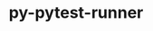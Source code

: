 ---
title: "py-pytest-runner"
layout: cache
categories: [package, develop]
meta: {"compilers": ["gcc@=11.1.0", "gcc@=11.4.0", "gcc@=7.3.1", "gcc@=9.4.0", "oneapi@=2024.2.1"], "num_specs": 64, "num_specs_by_stack": {"aws-isc": 1, "aws-isc-aarch64": 1, "data-vis-sdk": 7, "e4s": 12, "e4s-neoverse-v2": 14, "e4s-neoverse_v1": 6, "e4s-oneapi": 21, "e4s-power": 2, "root": 64}, "oss": ["amzn2", "ubuntu20.04", "ubuntu22.04"], "platforms": ["linux"], "stacks": ["aws-isc", "aws-isc-aarch64", "data-vis-sdk", "e4s", "e4s-neoverse-v2", "e4s-neoverse_v1", "e4s-oneapi", "e4s-power", "root"], "targets": ["aarch64", "neoverse_v1", "neoverse_v2", "ppc64le", "x86_64_v3"], "versions": ["6.0.0"]}
spec_details: [{"compiler": "gcc@=11.4.0", "hash": "23ycz47ijud4cuvtx5k4uga7pjwbttxj", "os": "ubuntu22.04", "platform": "linux", "size": "-", "stacks": ["e4s", "root"], "target": "x86_64_v3", "variants": ["build_system=python_pip"], "versions": ["6.0.0"]}, {"compiler": "gcc@=11.1.0", "hash": "2ci6lh7evcpjfayzxww5xunf2rvpfsqc", "os": "ubuntu20.04", "platform": "linux", "size": "-", "stacks": ["data-vis-sdk", "root"], "target": "x86_64_v3", "variants": ["build_system=python_pip"], "versions": ["6.0.0"]}, {"compiler": "oneapi@=2024.2.1", "hash": "37s4clhcfykmgxxxbpk7frwc5afsm5eh", "os": "ubuntu22.04", "platform": "linux", "size": "-", "stacks": ["e4s-oneapi", "root"], "target": "x86_64_v3", "variants": ["build_system=python_pip"], "versions": ["6.0.0"]}, {"compiler": "gcc@=11.4.0", "hash": "3ntja6i5ul2fle76v325yve5o4rdhggc", "os": "ubuntu22.04", "platform": "linux", "size": "-", "stacks": ["e4s", "root"], "target": "x86_64_v3", "variants": ["build_system=python_pip"], "versions": ["6.0.0"]}, {"compiler": "gcc@=11.4.0", "hash": "42mxs7dhvakctnshse5teggfg3d47shu", "os": "ubuntu22.04", "platform": "linux", "size": "-", "stacks": ["e4s-neoverse-v2", "root"], "target": "neoverse_v2", "variants": ["build_system=python_pip"], "versions": ["6.0.0"]}, {"compiler": "gcc@=11.1.0", "hash": "4clerkktydhla2ryr4botjpep3z2xrpb", "os": "ubuntu20.04", "platform": "linux", "size": "-", "stacks": ["data-vis-sdk", "root"], "target": "x86_64_v3", "variants": ["build_system=python_pip"], "versions": ["6.0.0"]}, {"compiler": "oneapi@=2024.2.1", "hash": "5iiowwhbvtkhv6ga443bcibrfjsps3qf", "os": "ubuntu22.04", "platform": "linux", "size": "-", "stacks": ["e4s-oneapi", "root"], "target": "x86_64_v3", "variants": ["build_system=python_pip"], "versions": ["6.0.0"]}, {"compiler": "gcc@=11.4.0", "hash": "5jnndnecoelc2ags26bik6igpckutdee", "os": "ubuntu22.04", "platform": "linux", "size": "-", "stacks": ["e4s-neoverse-v2", "root"], "target": "neoverse_v2", "variants": ["build_system=python_pip"], "versions": ["6.0.0"]}, {"compiler": "oneapi@=2024.2.1", "hash": "6bqfrpavlxlyedishave3sdf5dmefpnp", "os": "ubuntu22.04", "platform": "linux", "size": "-", "stacks": ["e4s-oneapi", "root"], "target": "x86_64_v3", "variants": ["build_system=python_pip"], "versions": ["6.0.0"]}, {"compiler": "oneapi@=2024.2.1", "hash": "6kgg5fxswtpfhmurbimza6cezpuxmes7", "os": "ubuntu22.04", "platform": "linux", "size": "-", "stacks": ["e4s-oneapi", "root"], "target": "x86_64_v3", "variants": ["build_system=python_pip"], "versions": ["6.0.0"]}, {"compiler": "gcc@=11.4.0", "hash": "7cpkt2szfo7gmtn6llupzyfszaxgy6bk", "os": "ubuntu22.04", "platform": "linux", "size": "-", "stacks": ["e4s", "root"], "target": "x86_64_v3", "variants": ["build_system=python_pip"], "versions": ["6.0.0"]}, {"compiler": "gcc@=11.4.0", "hash": "7ybei2phapywqtre6uwmj3jartkhunqy", "os": "ubuntu22.04", "platform": "linux", "size": "-", "stacks": ["e4s", "root"], "target": "x86_64_v3", "variants": ["build_system=python_pip"], "versions": ["6.0.0"]}, {"compiler": "gcc@=11.4.0", "hash": "avls5iasujxitr4dplmoivht4kqxirxw", "os": "ubuntu22.04", "platform": "linux", "size": "-", "stacks": ["e4s-neoverse-v2", "root"], "target": "neoverse_v2", "variants": ["build_system=python_pip"], "versions": ["6.0.0"]}, {"compiler": "gcc@=11.4.0", "hash": "ba7ze7i3zlh5yu26f4bht5ozlkklxi2e", "os": "ubuntu22.04", "platform": "linux", "size": "-", "stacks": ["e4s-neoverse-v2", "root"], "target": "neoverse_v2", "variants": ["build_system=python_pip"], "versions": ["6.0.0"]}, {"compiler": "gcc@=11.4.0", "hash": "batbw5gajnygkv47cqzwxeks7ia4porw", "os": "ubuntu22.04", "platform": "linux", "size": "-", "stacks": ["e4s-neoverse-v2", "root"], "target": "neoverse_v2", "variants": ["build_system=python_pip"], "versions": ["6.0.0"]}, {"compiler": "gcc@=11.4.0", "hash": "buk5mn6si6qkpgumqhj24ximeq426uw3", "os": "ubuntu22.04", "platform": "linux", "size": "-", "stacks": ["e4s", "root"], "target": "x86_64_v3", "variants": ["build_system=python_pip"], "versions": ["6.0.0"]}, {"compiler": "oneapi@=2024.2.1", "hash": "cp62ifi64ttgme72d5yzxsh4qjartcyp", "os": "ubuntu22.04", "platform": "linux", "size": "-", "stacks": ["e4s-oneapi", "root"], "target": "x86_64_v3", "variants": ["build_system=python_pip"], "versions": ["6.0.0"]}, {"compiler": "oneapi@=2024.2.1", "hash": "datinmajgbbun2chuffvqdmuhwzhzl6x", "os": "ubuntu22.04", "platform": "linux", "size": "-", "stacks": ["e4s-oneapi", "root"], "target": "x86_64_v3", "variants": ["build_system=python_pip"], "versions": ["6.0.0"]}, {"compiler": "oneapi@=2024.2.1", "hash": "fpjv32dnqbodxrhn4p7gxxuuhbavwkmn", "os": "ubuntu22.04", "platform": "linux", "size": "-", "stacks": ["e4s-oneapi", "root"], "target": "x86_64_v3", "variants": ["build_system=python_pip"], "versions": ["6.0.0"]}, {"compiler": "gcc@=11.4.0", "hash": "g4wlmwvuadepygw4igmmquq5egvdfjvh", "os": "ubuntu22.04", "platform": "linux", "size": "-", "stacks": ["e4s-neoverse-v2", "root"], "target": "neoverse_v2", "variants": ["build_system=python_pip"], "versions": ["6.0.0"]}, {"compiler": "gcc@=11.4.0", "hash": "ghj5dn5mqbtufityw37rzpqyeiveqlmc", "os": "ubuntu22.04", "platform": "linux", "size": "-", "stacks": ["e4s", "root"], "target": "x86_64_v3", "variants": ["build_system=python_pip"], "versions": ["6.0.0"]}, {"compiler": "oneapi@=2024.2.1", "hash": "gnimnp7rlmpjdesjy7urjfad2yldf24a", "os": "ubuntu22.04", "platform": "linux", "size": "-", "stacks": ["e4s-oneapi", "root"], "target": "x86_64_v3", "variants": ["build_system=python_pip"], "versions": ["6.0.0"]}, {"compiler": "oneapi@=2024.2.1", "hash": "gpyhjj4l5lu7tdspwzh3wb6iecuk7nrn", "os": "ubuntu22.04", "platform": "linux", "size": "-", "stacks": ["e4s-oneapi", "root"], "target": "x86_64_v3", "variants": ["build_system=python_pip"], "versions": ["6.0.0"]}, {"compiler": "gcc@=11.4.0", "hash": "gxmv5pwdqzpp75kx4xkeaa2mr7qk6a74", "os": "ubuntu22.04", "platform": "linux", "size": "-", "stacks": ["e4s-neoverse-v2", "root"], "target": "neoverse_v2", "variants": ["build_system=python_pip"], "versions": ["6.0.0"]}, {"compiler": "oneapi@=2024.2.1", "hash": "hayboxjs3enlihstxfqrkrnhtm5dnse3", "os": "ubuntu22.04", "platform": "linux", "size": "-", "stacks": ["e4s-oneapi", "root"], "target": "x86_64_v3", "variants": ["build_system=python_pip"], "versions": ["6.0.0"]}, {"compiler": "gcc@=11.4.0", "hash": "hgcix7mwypkafkwh7bcwt3okkrr27jpl", "os": "ubuntu22.04", "platform": "linux", "size": "-", "stacks": ["e4s-neoverse_v1", "root"], "target": "neoverse_v1", "variants": ["build_system=python_pip"], "versions": ["6.0.0"]}, {"compiler": "gcc@=11.4.0", "hash": "hkpqvlz3r7nhehyow4au7glopggucsea", "os": "ubuntu22.04", "platform": "linux", "size": "-", "stacks": ["e4s", "root"], "target": "x86_64_v3", "variants": ["build_system=python_pip"], "versions": ["6.0.0"]}, {"compiler": "oneapi@=2024.2.1", "hash": "iffv2okksytdjv4vt5oukueeu5tqicna", "os": "ubuntu22.04", "platform": "linux", "size": "-", "stacks": ["e4s-oneapi", "root"], "target": "x86_64_v3", "variants": ["build_system=python_pip"], "versions": ["6.0.0"]}, {"compiler": "gcc@=11.4.0", "hash": "jh5ahe43qrpfkpsocmgdss32a35ovzao", "os": "ubuntu22.04", "platform": "linux", "size": "-", "stacks": ["e4s-neoverse_v1", "root"], "target": "neoverse_v1", "variants": ["build_system=python_pip"], "versions": ["6.0.0"]}, {"compiler": "oneapi@=2024.2.1", "hash": "kj3fct2fa4mjgg4oyjmga4xcgs2y6edg", "os": "ubuntu22.04", "platform": "linux", "size": "-", "stacks": ["e4s-oneapi", "root"], "target": "x86_64_v3", "variants": ["build_system=python_pip"], "versions": ["6.0.0"]}, {"compiler": "gcc@=11.4.0", "hash": "kswedaawoakk2q4tv3ncspms2l2t2dos", "os": "ubuntu22.04", "platform": "linux", "size": "-", "stacks": ["e4s", "root"], "target": "x86_64_v3", "variants": ["build_system=python_pip"], "versions": ["6.0.0"]}, {"compiler": "oneapi@=2024.2.1", "hash": "l33prnemoplcfy3qadhfj6enmptlqqat", "os": "ubuntu22.04", "platform": "linux", "size": "-", "stacks": ["e4s-oneapi", "root"], "target": "x86_64_v3", "variants": ["build_system=python_pip"], "versions": ["6.0.0"]}, {"compiler": "gcc@=9.4.0", "hash": "ldmyjhls6hgovb7b26loshlzgcqg6u5h", "os": "ubuntu20.04", "platform": "linux", "size": "-", "stacks": ["e4s-power", "root"], "target": "ppc64le", "variants": ["build_system=python_pip"], "versions": ["6.0.0"]}, {"compiler": "gcc@=11.4.0", "hash": "loacbhso3zb2ycxvsd364khu3ulim5ip", "os": "ubuntu22.04", "platform": "linux", "size": "-", "stacks": ["e4s", "root"], "target": "x86_64_v3", "variants": ["build_system=python_pip"], "versions": ["6.0.0"]}, {"compiler": "gcc@=9.4.0", "hash": "nzkkkdf5bcdu4sfwso27fazkedeb3jgh", "os": "ubuntu20.04", "platform": "linux", "size": "-", "stacks": ["e4s-power", "root"], "target": "ppc64le", "variants": ["build_system=python_pip"], "versions": ["6.0.0"]}, {"compiler": "gcc@=11.1.0", "hash": "o54mz24tof3cjhpprenihxvf34n5moqe", "os": "ubuntu20.04", "platform": "linux", "size": "-", "stacks": ["data-vis-sdk", "root"], "target": "x86_64_v3", "variants": ["build_system=python_pip"], "versions": ["6.0.0"]}, {"compiler": "oneapi@=2024.2.1", "hash": "oau573eo5st6cect7yat4vlvekhjl6bw", "os": "ubuntu22.04", "platform": "linux", "size": "-", "stacks": ["e4s-oneapi", "root"], "target": "x86_64_v3", "variants": ["build_system=python_pip"], "versions": ["6.0.0"]}, {"compiler": "gcc@=11.1.0", "hash": "opxd7uty5ym47p55v455ygynhcjhcc4u", "os": "ubuntu20.04", "platform": "linux", "size": "-", "stacks": ["data-vis-sdk", "root"], "target": "x86_64_v3", "variants": ["build_system=python_pip"], "versions": ["6.0.0"]}, {"compiler": "oneapi@=2024.2.1", "hash": "orlzttck6iykmzcvhkg4zpapt4wihrzf", "os": "ubuntu22.04", "platform": "linux", "size": "-", "stacks": ["e4s-oneapi", "root"], "target": "x86_64_v3", "variants": ["build_system=python_pip"], "versions": ["6.0.0"]}, {"compiler": "gcc@=11.4.0", "hash": "qqmzatopl4pwrqvgpjcouldkxjfauvxx", "os": "ubuntu22.04", "platform": "linux", "size": "-", "stacks": ["e4s-neoverse-v2", "root"], "target": "neoverse_v2", "variants": ["build_system=python_pip"], "versions": ["6.0.0"]}, {"compiler": "gcc@=11.1.0", "hash": "r6iary6pp3sk3mp6kwjl7phstx5mtsa6", "os": "ubuntu20.04", "platform": "linux", "size": "-", "stacks": ["data-vis-sdk", "root"], "target": "x86_64_v3", "variants": ["build_system=python_pip"], "versions": ["6.0.0"]}, {"compiler": "gcc@=11.4.0", "hash": "rm4iuzfdjxy6k4xtjj5nrxqn234dhbyw", "os": "ubuntu22.04", "platform": "linux", "size": "-", "stacks": ["e4s-neoverse_v1", "root"], "target": "neoverse_v1", "variants": ["build_system=python_pip"], "versions": ["6.0.0"]}, {"compiler": "oneapi@=2024.2.1", "hash": "scorz2mzpchelqkb25rricqubrdw2h6f", "os": "ubuntu22.04", "platform": "linux", "size": "-", "stacks": ["e4s-oneapi", "root"], "target": "x86_64_v3", "variants": ["build_system=python_pip"], "versions": ["6.0.0"]}, {"compiler": "gcc@=11.4.0", "hash": "tdfrkkd2khzsvhi5yyrghqjomwfvzzk7", "os": "ubuntu22.04", "platform": "linux", "size": "-", "stacks": ["e4s-neoverse_v1", "root"], "target": "neoverse_v1", "variants": ["build_system=python_pip"], "versions": ["6.0.0"]}, {"compiler": "oneapi@=2024.2.1", "hash": "tkj4iwxu46ruux3pl3riw577exckvcsg", "os": "ubuntu22.04", "platform": "linux", "size": "-", "stacks": ["e4s-oneapi", "root"], "target": "x86_64_v3", "variants": ["build_system=python_pip"], "versions": ["6.0.0"]}, {"compiler": "gcc@=11.4.0", "hash": "trmcp427tkfzvpg7bwjboynt3o6pf5oh", "os": "ubuntu22.04", "platform": "linux", "size": "-", "stacks": ["e4s-neoverse-v2", "root"], "target": "neoverse_v2", "variants": ["build_system=python_pip"], "versions": ["6.0.0"]}, {"compiler": "gcc@=11.4.0", "hash": "ttczz7dpqjj25zjgkjzusiouvloei5eg", "os": "ubuntu22.04", "platform": "linux", "size": "-", "stacks": ["e4s-neoverse_v1", "root"], "target": "neoverse_v1", "variants": ["build_system=python_pip"], "versions": ["6.0.0"]}, {"compiler": "gcc@=11.4.0", "hash": "u2th4ntkh7z73ycev25cfvarid5l4ebx", "os": "ubuntu22.04", "platform": "linux", "size": "-", "stacks": ["e4s-neoverse-v2", "root"], "target": "neoverse_v2", "variants": ["build_system=python_pip"], "versions": ["6.0.0"]}, {"compiler": "oneapi@=2024.2.1", "hash": "u56fvebnz2rw2fdz6eogg4u2sdunhqvg", "os": "ubuntu22.04", "platform": "linux", "size": "-", "stacks": ["e4s-oneapi", "root"], "target": "x86_64_v3", "variants": ["build_system=python_pip"], "versions": ["6.0.0"]}, {"compiler": "gcc@=11.4.0", "hash": "uadla23aizgfguwn5zak5zrqi35vx3ol", "os": "ubuntu22.04", "platform": "linux", "size": "-", "stacks": ["e4s", "root"], "target": "x86_64_v3", "variants": ["build_system=python_pip"], "versions": ["6.0.0"]}, {"compiler": "oneapi@=2024.2.1", "hash": "ukrpyhdnt3s3ihxzj7tkarjkodit22pm", "os": "ubuntu22.04", "platform": "linux", "size": "-", "stacks": ["e4s-oneapi", "root"], "target": "x86_64_v3", "variants": ["build_system=python_pip"], "versions": ["6.0.0"]}, {"compiler": "gcc@=11.4.0", "hash": "uvcd7cuzkbf5xiw7o62kyvzd7um6ch25", "os": "ubuntu22.04", "platform": "linux", "size": "-", "stacks": ["e4s-neoverse-v2", "root"], "target": "neoverse_v2", "variants": ["build_system=python_pip"], "versions": ["6.0.0"]}, {"compiler": "gcc@=11.4.0", "hash": "uxbxvq6t2szcxwt4xso4julssgbz4ozb", "os": "ubuntu22.04", "platform": "linux", "size": "-", "stacks": ["e4s-neoverse-v2", "root"], "target": "neoverse_v2", "variants": ["build_system=python_pip"], "versions": ["6.0.0"]}, {"compiler": "gcc@=7.3.1", "hash": "vgqourttits2fou4edpusk4sz554bpbn", "os": "amzn2", "platform": "linux", "size": "-", "stacks": ["aws-isc", "root"], "target": "x86_64_v3", "variants": ["build_system=python_pip"], "versions": ["6.0.0"]}, {"compiler": "gcc@=11.1.0", "hash": "vtuvthkvdhbubufaqultorkv35burssn", "os": "ubuntu20.04", "platform": "linux", "size": "-", "stacks": ["data-vis-sdk", "root"], "target": "x86_64_v3", "variants": ["build_system=python_pip"], "versions": ["6.0.0"]}, {"compiler": "gcc@=11.4.0", "hash": "vxlioc4obeynuyee7grlqjxdepwpaazu", "os": "ubuntu22.04", "platform": "linux", "size": "-", "stacks": ["e4s-neoverse_v1", "root"], "target": "neoverse_v1", "variants": ["build_system=python_pip"], "versions": ["6.0.0"]}, {"compiler": "gcc@=11.4.0", "hash": "vzfyi3v4qbqy5ntenleex7xb2mnfp6oo", "os": "ubuntu22.04", "platform": "linux", "size": "-", "stacks": ["e4s-neoverse-v2", "root"], "target": "neoverse_v2", "variants": ["build_system=python_pip"], "versions": ["6.0.0"]}, {"compiler": "gcc@=11.4.0", "hash": "wsubjskmwuw3ys5k5y4n4lxqpyhltesd", "os": "ubuntu22.04", "platform": "linux", "size": "-", "stacks": ["e4s", "root"], "target": "x86_64_v3", "variants": ["build_system=python_pip"], "versions": ["6.0.0"]}, {"compiler": "gcc@=11.1.0", "hash": "wsx5u3yqlop2y72xag3fc34lootyguvh", "os": "ubuntu20.04", "platform": "linux", "size": "-", "stacks": ["data-vis-sdk", "root"], "target": "x86_64_v3", "variants": ["build_system=python_pip"], "versions": ["6.0.0"]}, {"compiler": "gcc@=11.4.0", "hash": "xmjktg3okmbhs7dy3ii7ndqdi2g5rqwb", "os": "ubuntu22.04", "platform": "linux", "size": "-", "stacks": ["e4s", "root"], "target": "x86_64_v3", "variants": ["build_system=python_pip"], "versions": ["6.0.0"]}, {"compiler": "gcc@=11.4.0", "hash": "xn3wlta54r7ia3dsfyt5esvh2g7hfijj", "os": "ubuntu22.04", "platform": "linux", "size": "-", "stacks": ["e4s-neoverse-v2", "root"], "target": "neoverse_v2", "variants": ["build_system=python_pip"], "versions": ["6.0.0"]}, {"compiler": "oneapi@=2024.2.1", "hash": "xyvhfywztxfiuweyuitl4lgyomvhukoy", "os": "ubuntu22.04", "platform": "linux", "size": "-", "stacks": ["e4s-oneapi", "root"], "target": "x86_64_v3", "variants": ["build_system=python_pip"], "versions": ["6.0.0"]}, {"compiler": "gcc@=7.3.1", "hash": "zcjfcozcpofszcq3lrac356oanpbs5nl", "os": "amzn2", "platform": "linux", "size": "-", "stacks": ["aws-isc-aarch64", "root"], "target": "aarch64", "variants": ["build_system=python_pip"], "versions": ["6.0.0"]}, {"compiler": "oneapi@=2024.2.1", "hash": "zrvedycxdg6n75e4juohrksuvr6njwrr", "os": "ubuntu22.04", "platform": "linux", "size": "-", "stacks": ["e4s-oneapi", "root"], "target": "x86_64_v3", "variants": ["build_system=python_pip"], "versions": ["6.0.0"]}]
---